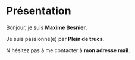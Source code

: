 # Présentation

Bonjour, je suis **Maxime Besnier**.

Je suis passionné(e) par **Plein de trucs**.

N'hésitez pas à me contacter à **mon adresse mail**.
